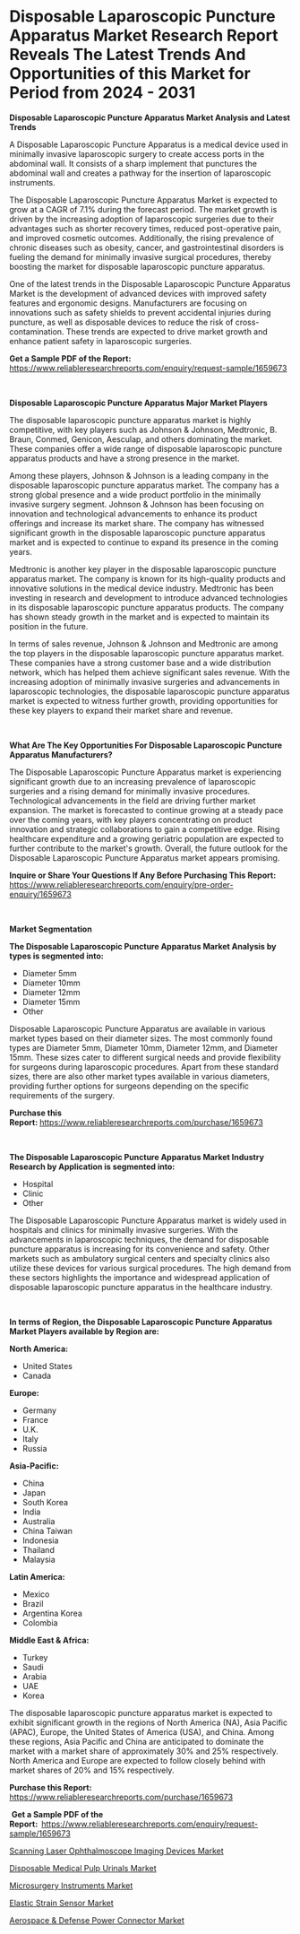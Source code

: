 <p><h1>Disposable Laparoscopic Puncture Apparatus Market Research Report Reveals The Latest Trends And Opportunities of this Market for Period from 2024 - 2031</h1></p><p><strong>Disposable Laparoscopic Puncture Apparatus Market Analysis and Latest Trends</strong></p>
<p><p>A Disposable Laparoscopic Puncture Apparatus is a medical device used in minimally invasive laparoscopic surgery to create access ports in the abdominal wall. It consists of a sharp implement that punctures the abdominal wall and creates a pathway for the insertion of laparoscopic instruments.</p><p>The Disposable Laparoscopic Puncture Apparatus Market is expected to grow at a CAGR of 7.1% during the forecast period. The market growth is driven by the increasing adoption of laparoscopic surgeries due to their advantages such as shorter recovery times, reduced post-operative pain, and improved cosmetic outcomes. Additionally, the rising prevalence of chronic diseases such as obesity, cancer, and gastrointestinal disorders is fueling the demand for minimally invasive surgical procedures, thereby boosting the market for disposable laparoscopic puncture apparatus.</p><p>One of the latest trends in the Disposable Laparoscopic Puncture Apparatus Market is the development of advanced devices with improved safety features and ergonomic designs. Manufacturers are focusing on innovations such as safety shields to prevent accidental injuries during puncture, as well as disposable devices to reduce the risk of cross-contamination. These trends are expected to drive market growth and enhance patient safety in laparoscopic surgeries.</p></p>
<p><strong>Get a Sample PDF of the Report:&nbsp;</strong> <a href="https://www.reliableresearchreports.com/enquiry/request-sample/1659673">https://www.reliableresearchreports.com/enquiry/request-sample/1659673</a></p>
<p>&nbsp;</p>
<p><strong>Disposable Laparoscopic Puncture Apparatus Major Market Players</strong></p>
<p><p>The disposable laparoscopic puncture apparatus market is highly competitive, with key players such as Johnson & Johnson, Medtronic, B. Braun, Conmed, Genicon, Aesculap, and others dominating the market. These companies offer a wide range of disposable laparoscopic puncture apparatus products and have a strong presence in the market.</p><p>Among these players, Johnson & Johnson is a leading company in the disposable laparoscopic puncture apparatus market. The company has a strong global presence and a wide product portfolio in the minimally invasive surgery segment. Johnson & Johnson has been focusing on innovation and technological advancements to enhance its product offerings and increase its market share. The company has witnessed significant growth in the disposable laparoscopic puncture apparatus market and is expected to continue to expand its presence in the coming years.</p><p>Medtronic is another key player in the disposable laparoscopic puncture apparatus market. The company is known for its high-quality products and innovative solutions in the medical device industry. Medtronic has been investing in research and development to introduce advanced technologies in its disposable laparoscopic puncture apparatus products. The company has shown steady growth in the market and is expected to maintain its position in the future.</p><p>In terms of sales revenue, Johnson & Johnson and Medtronic are among the top players in the disposable laparoscopic puncture apparatus market. These companies have a strong customer base and a wide distribution network, which has helped them achieve significant sales revenue. With the increasing adoption of minimally invasive surgeries and advancements in laparoscopic technologies, the disposable laparoscopic puncture apparatus market is expected to witness further growth, providing opportunities for these key players to expand their market share and revenue.</p></p>
<p>&nbsp;</p>
<p><strong>What Are The Key Opportunities For Disposable Laparoscopic Puncture Apparatus Manufacturers?</strong></p>
<p><p>The Disposable Laparoscopic Puncture Apparatus market is experiencing significant growth due to an increasing prevalence of laparoscopic surgeries and a rising demand for minimally invasive procedures. Technological advancements in the field are driving further market expansion. The market is forecasted to continue growing at a steady pace over the coming years, with key players concentrating on product innovation and strategic collaborations to gain a competitive edge. Rising healthcare expenditure and a growing geriatric population are expected to further contribute to the market's growth. Overall, the future outlook for the Disposable Laparoscopic Puncture Apparatus market appears promising.</p></p>
<p><strong>Inquire or Share Your Questions If Any Before Purchasing This Report:</strong> <a href="https://www.reliableresearchreports.com/enquiry/pre-order-enquiry/1659673">https://www.reliableresearchreports.com/enquiry/pre-order-enquiry/1659673</a></p>
<p>&nbsp;</p>
<p><strong>Market Segmentation</strong></p>
<p><strong>The Disposable Laparoscopic Puncture Apparatus Market Analysis by types is segmented into:</strong></p>
<p><ul><li>Diameter 5mm</li><li>Diameter 10mm</li><li>Diameter 12mm</li><li>Diameter 15mm</li><li>Other</li></ul></p>
<p><p>Disposable Laparoscopic Puncture Apparatus are available in various market types based on their diameter sizes. The most commonly found types are Diameter 5mm, Diameter 10mm, Diameter 12mm, and Diameter 15mm. These sizes cater to different surgical needs and provide flexibility for surgeons during laparoscopic procedures. Apart from these standard sizes, there are also other market types available in various diameters, providing further options for surgeons depending on the specific requirements of the surgery.</p></p>
<p><strong>Purchase this Report:&nbsp;</strong><a href="https://www.reliableresearchreports.com/purchase/1659673">https://www.reliableresearchreports.com/purchase/1659673</a></p>
<p>&nbsp;</p>
<p><strong>The Disposable Laparoscopic Puncture Apparatus Market Industry Research by Application is segmented into:</strong></p>
<p><ul><li>Hospital</li><li>Clinic</li><li>Other</li></ul></p>
<p><p>The Disposable Laparoscopic Puncture Apparatus market is widely used in hospitals and clinics for minimally invasive surgeries. With the advancements in laparoscopic techniques, the demand for disposable puncture apparatus is increasing for its convenience and safety. Other markets such as ambulatory surgical centers and specialty clinics also utilize these devices for various surgical procedures. The high demand from these sectors highlights the importance and widespread application of disposable laparoscopic puncture apparatus in the healthcare industry.</p></p>
<p>&nbsp;</p>
<p><strong>In terms of Region, the Disposable Laparoscopic Puncture Apparatus Market Players available by Region are:</strong></p>
<p>
    <p> <strong> North America: </strong>
        <ul>
            <li>United States</li>
            <li>Canada</li>
        </ul>
        </p> 
    <p> <strong> Europe: </strong>
        <ul>
            <li>Germany</li>
            <li>France</li>
            <li>U.K.</li>
            <li>Italy</li>
            <li>Russia</li>
        </ul>
        </p> 
    <p> <strong> Asia-Pacific: </strong>
        <ul>
            <li>China</li>
            <li>Japan</li>
            <li>South Korea</li>
            <li>India</li>
            <li>Australia</li>
            <li>China Taiwan</li>
            <li>Indonesia</li>
            <li>Thailand</li>
            <li>Malaysia</li>
        </ul>
        </p> 
    <p> <strong> Latin America: </strong>
        <ul>
            <li>Mexico</li>
            <li>Brazil</li>
            <li>Argentina Korea</li>
            <li>Colombia</li>
        </ul>
        </p> 
    <p> <strong> Middle East & Africa: </strong>
        <ul>
            <li>Turkey</li>
            <li>Saudi</li>
            <li>Arabia</li>
            <li>UAE</li>
            <li>Korea</li>
        </ul>
    </p>
    </p>
<p><p>The disposable laparoscopic puncture apparatus market is expected to exhibit significant growth in the regions of North America (NA), Asia Pacific (APAC), Europe, the United States of America (USA), and China. Among these regions, Asia Pacific and China are anticipated to dominate the market with a market share of approximately 30% and 25% respectively. North America and Europe are expected to follow closely behind with market shares of 20% and 15% respectively.</p></p>
<p><strong>Purchase this Report: </strong><a href="https://www.reliableresearchreports.com/purchase/1659673">https://www.reliableresearchreports.com/purchase/1659673</a></p>
<p>&nbsp;<strong>Get a Sample PDF of the Report:&nbsp;&nbsp;</strong><a href="https://www.reliableresearchreports.com/enquiry/request-sample/1659673">https://www.reliableresearchreports.com/enquiry/request-sample/1659673</a></p>
<p><strong></strong></p>
<p><p><a href="https://github.com/WillieWoodard/Market-Research-Report-List-3/blob/main/scanning-laser-ophthalmoscope-imaging-devices-market.md">Scanning Laser Ophthalmoscope Imaging Devices Market</a></p><p><a href="https://github.com/jodemen/Market-Research-Report-List-1/blob/main/disposable-medical-pulp-urinals-market.md">Disposable Medical Pulp Urinals Market</a></p><p><a href="https://github.com/Sarissaschmalingtr6fz2739/Market-Research-Report-List-1/blob/main/microsurgery-instruments-market.md">Microsurgery Instruments Market</a></p><p><a href="https://issuu.com/reportprime-2/docs/elastic-strain-sensor-market-size-2030.pptx">Elastic Strain Sensor Market</a></p><p><a href="https://issuu.com/reportprime-2/docs/aerospace-defense-power-connector-market-size-2030">Aerospace & Defense Power Connector Market</a></p></p>